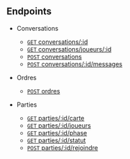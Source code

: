 ## Endpoints

- Conversations
	- [<code>GET</code> conversations/:id](endpoints/conversations/GET_conversations_id.md)
	- [<code>GET</code> conversations/joueurs/:id](endpoints/conversations/GET_conversations_joueurs_id.md)
	- [<code>POST</code> conversations](endpoints/conversations/POST_conversations.md)
	- [<code>POST</code> conversations/:id/messages](endpoints/conversations/POST_conversations_id_conversation_messages.md)

- Ordres
	- [<code>POST</code> ordres](endpoints/ordres/POST_ordres.md)

- Parties
	- [<code>GET</code> parties/:id/carte](endpoints/parties/GET_parties_id_carte.md)
	- [<code>GET</code> parties/:id/joueurs](endpoints/parties/GET_parties_id_joueurs.md)
	- [<code>GET</code> parties/:id/phase](endpoints/parties/GET_parties_id_phase.md)
	- [<code>GET</code> parties/:id/statut](endpoints/parties/GET_parties_id_statut.md)
	- [<code>POST</code> parties/:id/rejoindre](endpoints/parties/POST_parties_id_rejoindre.md)

